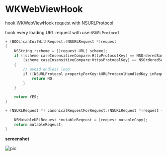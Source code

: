 # WKWebViewHook
hook WKWebViewHook request with NSURLProtocol

hook every loading URL request with use `NSURLProtocol`

```swift
+ (BOOL)canInitWithRequest:(NSURLRequest *)request
{
    NSString *scheme = [[request URL] scheme];
    if ([scheme caseInsensitiveCompare:HttpProtocolKey] == NSOrderedSame ||
        [scheme caseInsensitiveCompare:HttpsProtocolKey] == NSOrderedSame)
    {
        // avoid endless loop
        if ([NSURLProtocol propertyForKey:kURLProtocolHandledKey inRequest:request]) {
            return NO;
        }
    }
    
    return YES;
}

+ (NSURLRequest *) canonicalRequestForRequest:(NSURLRequest *)request {
    
    NSMutableURLRequest *mutableReqeust = [request mutableCopy];
    return mutableReqeust;
}
```

__screenshot__

![pic](https://github.com/madaoCN/WKWebViewHook/blob/master/pic.png)
